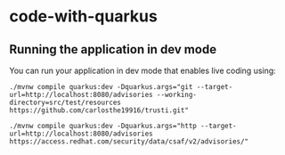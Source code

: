 # code-with-quarkus

## Running the application in dev mode

You can run your application in dev mode that enables live coding using:

```shell script
./mvnw compile quarkus:dev -Dquarkus.args="git --target-url=http://localhost:8080/advisories --working-directory=src/test/resources https://github.com/carlosthe19916/trusti.git"
```

```shell
./mvnw compile quarkus:dev -Dquarkus.args="http --target-url=http://localhost:8080/advisories https://access.redhat.com/security/data/csaf/v2/advisories/"
```
